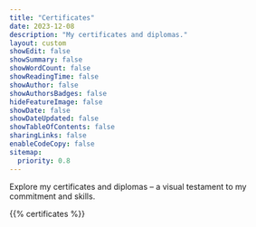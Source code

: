 ```yaml
---
title: "Certificates"
date: 2023-12-08
description: "My certificates and diplomas."
layout: custom
showEdit: false
showSummary: false
showWordCount: false
showReadingTime: false
showAuthor: false
showAuthorsBadges: false
hideFeatureImage: false
showDate: false
showDateUpdated: false
showTableOfContents: false
sharingLinks: false
enableCodeCopy: false
sitemap:
  priority: 0.8
---
```


Explore my certificates and diplomas – a visual testament to my commitment and skills.

{{% certificates %}}
